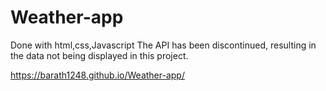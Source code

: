 # Weather-app
Done with html,css,Javascript
The API has been discontinued, resulting in the data not being displayed in this project.



https://barath1248.github.io/Weather-app/
